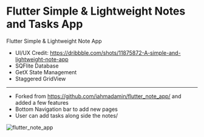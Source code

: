 # Flutter Simple & Lightweight Notes and Tasks App

Flutter Simple & Lightweight Note App
- UI/UX Credit: https://dribbble.com/shots/11875872-A-simple-and-lightweight-note-app
- SQFlite Database
- GetX State Management
- Staggered GridView

<hr>

- Forked from https://github.com/iahmadamin/flutter_note_app/ and added a few features
- Bottom Navigation bar to add new pages
- User can add tasks along side the notes/ 

![flutter_note_app](https://user-images.githubusercontent.com/48145486/114013183-b2ec5280-9880-11eb-82e4-6069f03c1687.png)
